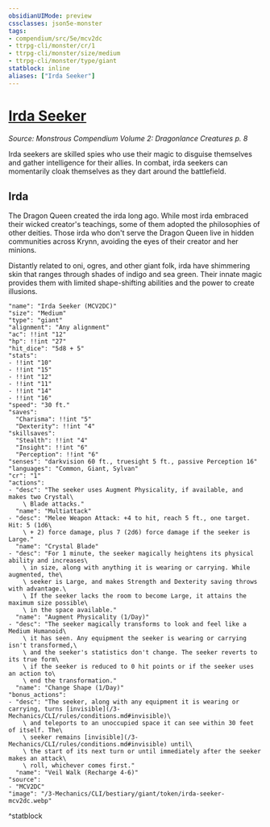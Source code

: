 ```yaml
---
obsidianUIMode: preview
cssclasses: json5e-monster
tags:
- compendium/src/5e/mcv2dc
- ttrpg-cli/monster/cr/1
- ttrpg-cli/monster/size/medium
- ttrpg-cli/monster/type/giant
statblock: inline
aliases: ["Irda Seeker"]
---
```

# [Irda Seeker](3-Mechanics\CLI\bestiary\giant/irda-seeker-mcv2dc.md)
*Source: Monstrous Compendium Volume 2: Dragonlance Creatures p. 8*  

Irda seekers are skilled spies who use their magic to disguise themselves and gather intelligence for their allies. In combat, irda seekers can momentarily cloak themselves as they dart around the battlefield.

## Irda

The Dragon Queen created the irda long ago. While most irda embraced their wicked creator's teachings, some of them adopted the philosophies of other deities. Those irda who don't serve the Dragon Queen live in hidden communities across Krynn, avoiding the eyes of their creator and her minions.

Distantly related to oni, ogres, and other giant folk, irda have shimmering skin that ranges through shades of indigo and sea green. Their innate magic provides them with limited shape-shifting abilities and the power to create illusions.

```statblock
"name": "Irda Seeker (MCV2DC)"
"size": "Medium"
"type": "giant"
"alignment": "Any alignment"
"ac": !!int "12"
"hp": !!int "27"
"hit_dice": "5d8 + 5"
"stats":
- !!int "10"
- !!int "15"
- !!int "12"
- !!int "11"
- !!int "14"
- !!int "16"
"speed": "30 ft."
"saves":
  "Charisma": !!int "5"
  "Dexterity": !!int "4"
"skillsaves":
  "Stealth": !!int "4"
  "Insight": !!int "6"
  "Perception": !!int "6"
"senses": "darkvision 60 ft., truesight 5 ft., passive Perception 16"
"languages": "Common, Giant, Sylvan"
"cr": "1"
"actions":
- "desc": "The seeker uses Augment Physicality, if available, and makes two Crystal\
    \ Blade attacks."
  "name": "Multiattack"
- "desc": "Melee Weapon Attack: +4 to hit, reach 5 ft., one target. Hit: 5 (1d6\
    \ + 2) force damage, plus 7 (2d6) force damage if the seeker is Large."
  "name": "Crystal Blade"
- "desc": "For 1 minute, the seeker magically heightens its physical ability and increases\
    \ in size, along with anything it is wearing or carrying. While augmented, the\
    \ seeker is Large, and makes Strength and Dexterity saving throws with advantage.\
    \ If the seeker lacks the room to become Large, it attains the maximum size possible\
    \ in the space available."
  "name": "Augment Physicality (1/Day)"
- "desc": "The seeker magically transforms to look and feel like a Medium Humanoid\
    \ it has seen. Any equipment the seeker is wearing or carrying isn't transformed,\
    \ and the seeker's statistics don't change. The seeker reverts to its true form\
    \ if the seeker is reduced to 0 hit points or if the seeker uses an action to\
    \ end the transformation."
  "name": "Change Shape (1/Day)"
"bonus_actions":
- "desc": "The seeker, along with any equipment it is wearing or carrying, turns [invisible](/3-Mechanics/CLI/rules/conditions.md#invisible)\
    \ and teleports to an unoccupied space it can see within 30 feet of itself. The\
    \ seeker remains [invisible](/3-Mechanics/CLI/rules/conditions.md#invisible) until\
    \ the start of its next turn or until immediately after the seeker makes an attack\
    \ roll, whichever comes first."
  "name": "Veil Walk (Recharge 4-6)"
"source":
- "MCV2DC"
"image": "/3-Mechanics/CLI/bestiary/giant/token/irda-seeker-mcv2dc.webp"
```
^statblock